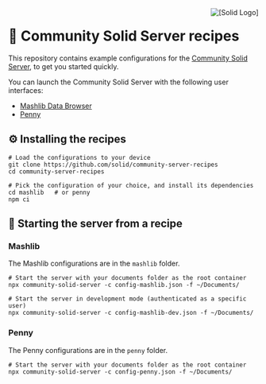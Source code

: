 <img src="https://avatars.githubusercontent.com/u/14262490?s=66" alt="[Solid Logo]" align="right" />

# 🍱 Community Solid Server recipes
This repository contains example configurations
for the [Community Solid Server](https://github.com/solid/community-server/),
to get you started quickly.

You can launch the Community Solid Server with the following user interfaces:
- [Mashlib Data Browser](https://github.com/solid/mashlib)
- [Penny](https://forum.solidproject.org/t/new-developer-tool-app-penny/3837)


## ⚙️ Installing the recipes
```shell
# Load the configurations to your device
git clone https://github.com/solid/community-server-recipes
cd community-server-recipes

# Pick the configuration of your choice, and install its dependencies
cd mashlib   # or penny
npm ci
```


## 🚀 Starting the server from a recipe

### Mashlib
The Mashlib configurations are in the `mashlib` folder.

```shell
# Start the server with your documents folder as the root container
npx community-solid-server -c config-mashlib.json -f ~/Documents/

# Start the server in development mode (authenticated as a specific user)
npx community-solid-server -c config-mashlib-dev.json -f ~/Documents/
```

### Penny
The Penny configurations are in the `penny` folder.

```shell
# Start the server with your documents folder as the root container
npx community-solid-server -c config-penny.json -f ~/Documents/
```
